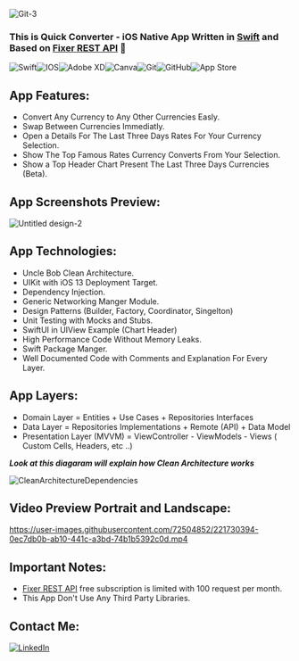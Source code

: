 ![Git-3](https://user-images.githubusercontent.com/72504852/221733360-d1827664-3730-4e08-b3f5-a88212c0d0a7.png)

### This is Quick Converter - iOS Native App Written in [Swift][Swift] and Based on [Fixer REST API][Fixer REST API] 👋

<img alt="Swift" src="https://img.shields.io/badge/swift-%23FA7343.svg?&style=for-the-badge&logo=swift&logoColor=white"/><img alt="IOS" src="https://img.shields.io/badge/iOS-000000?style=for-the-badge&logo=ios&logoColor=white"><img alt="Adobe XD" src="https://img.shields.io/badge/adobe%20xd%20-%23FF26BE.svg?&style=for-the-badge&logo=adobe%20xd&logoColor=white"/><img alt="Canva" src="https://img.shields.io/badge/Canva%20-%2300C4CC.svg?&style=for-the-badge&logo=Canva&logoColor=white"/><img alt="Git" src ="https://img.shields.io/badge/sqlite-%2307405e.svg?&style=for-the-badge&logo=sqlite&logoColor=white"/><img alt="GitHub" src="https://img.shields.io/badge/github%20-%23121011.svg?&style=for-the-badge&logo=github&logoColor=white"/><img alt="App Store" src="https://img.shields.io/badge/App_Store-0D96F6?style=for-the-badge&logo=app-store&logoColor=white" />


## App Features: 

- Convert Any Currency to Any Other Currencies Easly.
- Swap Between Currencies Immediatly.
- Open a Details For The Last Three Days Rates For Your Currency Selection.
- Show The Top Famous Rates Currency Converts From Your Selection.
- Show a Top Header Chart Present The Last Three Days Currencies (Beta).

## App Screenshots Preview: 

![Untitled design-2](https://user-images.githubusercontent.com/72504852/221730352-7acb9b53-4370-4abc-9e94-e5022eb4d374.png)


 ## App Technologies:

- Uncle Bob Clean Architecture.
- UIKit with iOS 13 Deployment Target.
- Dependency Injection.
- Generic Networking Manger Module.
- Design Patterns (Builder, Factory, Coordinator, Singelton) 
- Unit Testing with Mocks and Stubs.
- SwiftUI in UIView Example (Chart Header)
- High Performance Code Without Memory Leaks.
- Swift Package Manger.
- Well Documented Code with Comments and Explanation For Every Layer.

## App Layers: 

- Domain Layer = Entities + Use Cases + Repositories Interfaces
- Data Layer = Repositories Implementations + Remote (API) + Data Model
- Presentation Layer (MVVM) = ViewController - ViewModels - Views ( Custom Cells, Headers, etc ..) 

***Look at this diagaram will explain how Clean Architecture works***

![CleanArchitectureDependencies](https://user-images.githubusercontent.com/72504852/221656809-fcde020e-f7d9-48eb-964e-1f9fe2b07718.png)

## Video Preview Portrait and Landscape:

https://user-images.githubusercontent.com/72504852/221730394-0ec7db0b-ab10-441c-a3bd-74b1b5392c0d.mp4

## Important Notes:

- [Fixer REST API][Fixer REST API] free subscription is limited with 100 request per month.
- This App Don't Use Any Third Party Libraries.

## Contact Me:

[<img alt="LinkedIn" src="https://img.shields.io/badge/linkedin%20-%230077B5.svg?&style=for-the-badge&logo=linkedin&logoColor=white"/>][contact]

[Swift]: https://docs.swift.org/swift-book/documentation/the-swift-programming-language/
[Fixer REST API]: https://apilayer.com/marketplace/fixer-api
[contact]: https://www.linkedin.com/in/ali-fayed-8682aa1a6/
[RxSwift]: https://github.com/ReactiveX/RxSwift
